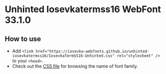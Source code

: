 # Unhinted Iosevkatermss16 WebFont 33.1.0

## How to use

- Add `<link href="https://iosevka-webfonts.github.io/unhinted-iosevkatermss16/IosevkaTermSS16-Unhinted.css" rel="stylesheet" />` to your `<head>`.
- Check out the [CSS file](./IosevkaTermSS16-Unhinted.css) for browsing the name of font family.
